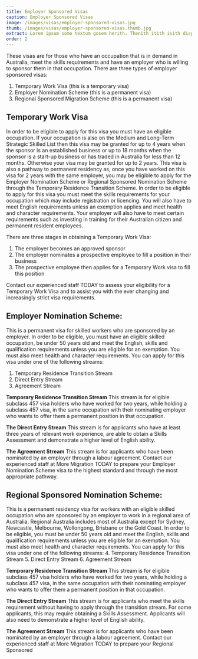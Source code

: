 ```yaml
---
title: Employer Sponsored Visas
caption: Employer Sponsored Visas
image: /images/visas/employer-sponsored-visas.jpg
thumb: /images/visas/employer-sponsored-visas.thumb.jpg
extract: Lorem ipsum some textum gosem herith. Thenith itith isith displayeth henceforeth
order: 2
---
```

These visas are for those who have an occupation that is in demand in Australia, meet the skills requirements and have an employer who is willing to sponsor them in that occupation.
There are three types of employer sponsored visas:

1.	Temporary Work Visa (this is a temporary visa)
2.	Employer Nomination Scheme (this is a permanent visa)
3.	Regional Sponsored Migration Scheme (this is a permanent visa)

## Temporary Work Visa
In order to be eligible to apply for this visa you must have an eligible occupation. If your occupation is also on the Medium and Long-Term Strategic Skilled List then this visa may be granted for up to 4 years when the sponsor is an established business or up to 18 months when the sponsor is a start-up business or has traded in Australia for less than 12 months. Otherwise your visa may be granted for up to 2 years.
This visa is also a pathway to permanent residency as, once you have worked on this visa for 2 years with the same employer, you may be eligible to apply for the Employer Nomination Scheme or Regional Sponsored Nomination Scheme through the Temporary Residence Transition Scheme.
In order to be eligible to apply for this visa you must meet the skills requirements for your occupation which may include registration or licencing.  You will also have to meet English requirements unless an exemption applies and meet health and character requirements. Your employer will also have to meet certain requirements such as investing in training for their Australian citizen and permanent resident employees.

There are three stages in obtaining a Temporary Work Visa:

1.	The employer becomes an approved sponsor
2.	The employer nominates a prospective employee to fill a position in their business 
3.	The prospective employee then applies for a Temporary Work visa to fill this position

Contact our experienced staff TODAY to assess your eligibility for a Temporary Work Visa and to assist you with the ever changing and increasingly strict visa requirements.

## Employer Nomination Scheme:
This is a permanent visa for skilled workers who are sponsored by an employer.
In order to be eligible, you must have an eligible skilled occupation, be under 50 years old and meet the English, skills and qualification requirements unless you are eligible for an exemption. You must also meet health and character requirements.
You can apply for this visa under one of the following streams:

1.	Temporary Residence Transition Stream
2.	Direct Entry Stream
3.	Agreement Stream

**Temporary Residence Transition Stream**
This stream is for eligible subclass 457 visa holders who have worked for two years, while holding a subclass 457 visa, in the same occupation with their nominating employer who wants to offer them a permanent position in that occupation.

**The Direct Entry Stream**
This stream is for applicants who have at least three years of relevant work experience, are able to obtain a Skills Assessment and demonstrate a higher level of English ability.   

**The Agreement Stream**
This stream is for applicants who have been nominated by an employer through a labour agreement.
Contact our experienced staff at More Migration TODAY to prepare your Employer Nomination Scheme visa to the highest standard and through the most appropriate pathway. 

## Regional Sponsored Nomination Scheme:
This is a permanent residency visa for workers with an eligible skilled occupation who are sponsored by an employer to work in a regional area of Australia. Regional Australia includes most of Australia except for Sydney, Newcastle, Melbourne, Wollongong, Brisbane or the Gold Coast.
In order to be eligible, you must be under 50 years old and meet the English, skills and qualification requirements unless you are eligible for an exemption. You must also meet health and character requirements.
You can apply for this visa under one of the following streams:
4.	Temporary Residence Transition Stream
5.	Direct Entry Stream
6.	Agreement Stream

**Temporary Residence Transition Stream**
This stream is for eligible subclass 457 visa holders who have worked for two years, while holding a subclass 457 visa, in the same occupation with their nominating employer who wants to offer them a permanent position in that occupation.

**The Direct Entry Stream**
This stream is for applicants who meet the skills requirement without having to apply through the transition stream. For some applicants, this may require obtaining a Skills Assessment. Applicants will also need to demonstrate a higher level of English ability.   

**The Agreement Stream**
This stream is for applicants who have been nominated by an employer through a labour agreement.
Contact our experienced staff at More Migration TODAY to prepare your Regional Sponsored 
